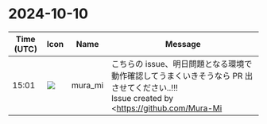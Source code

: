# 2024-10-10

|Time (UTC)|Icon|Name|Message|
|---|---|---|---|
|15:01|![](https://secure.gravatar.com/avatar/a951d6c14b585791bf573afbee1e9be5.jpg?s=72&d=https%3A%2F%2Fa.slack-edge.com%2Fdf10d%2Fimg%2Favatars%2Fava_0025-72.png)|mura_mi|こちらの issue、明日問題となる環境で動作確認してうまくいきそうなら PR 出させてください..!!!<br>Issue created by <https://github.com/Mura-Mi|Mura-Mi><blockquote>パブリックインターネットへのアクセスをする際にプロキシを経由する必要があり、自己署名証明書の関係で HTTPS エラーを無視する必要がある場合、Playwright の `browser#newPage` メソッドのオプション `ignoreHTTPSErrors` を設定する必要があります。（ローカルにある html ファイルのレンダリングができても、CDN から取得する Mathjax の JS ファイルなどが取得できないケースがあります）<br><br>vivliostyle-cli の cli フラグに ignore-https オプションを追加し、これが設定されている場合は上述のオプションを設定するようにしたいです。<br><br><https://playwright.dev/docs/api/class-browser#browser-new-context-option-ignore-https-errors|https://playwright.dev/docs/api/class-browser#browser-new-context-option-ignore-https-errors></blockquote>|
